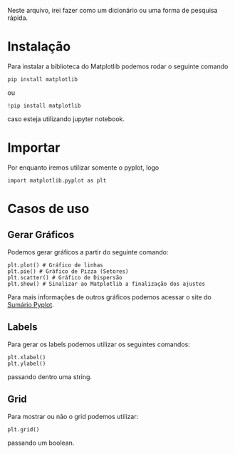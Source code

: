 Neste arquivo, irei fazer como um dicionário ou uma forma de pesquisa rápida.

# Instalação
Para instalar a biblioteca do Matplotlib podemos rodar o seguinte comando 

```
pip install matplotlib
```
ou

```
!pip install matplotlib
```
caso esteja utilizando jupyter notebook.

# Importar 

Por enquanto iremos utilizar somente o pyplot, logo 

```
import matplotlib.pyplot as plt
```

# Casos de uso 

## Gerar Gráficos
Podemos gerar gráficos a partir do seguinte comando:

```
plt.plot() # Gráfico de linhas
plt.pie() # Gráfico de Pizza (Setores)
plt.scatter() # Gráfico de Dispersão
plt.show() # Sinalizar ao Matplotlib a finalização dos ajustes
```
Para mais informações de outros gráficos podemos acessar o site do
[Sumário Pyplot](https://matplotlib.org/stable/api/pyplot_summary.html).

## Labels
Para gerar os labels podemos utilizar os seguintes comandos:
```
plt.xlabel()
plt.ylabel()
```
passando dentro uma string.

## Grid
Para mostrar ou não o grid podemos utilizar:

```
plt.grid()
```
passando um boolean.
